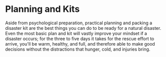 # Planning and Kits

Aside from psychological preparation, practical planning and packing a disaster kit are the best things you can do to be ready for a natural disaster. Even the most basic plan and kit will vastly improve your mindset if a disaster occurs; for the three to five days it takes for the rescue effort to arrive, you'll be warm, healthy, and full, and therefore able to make good decisions without the distractions that hunger, cold, and injuries bring. 

